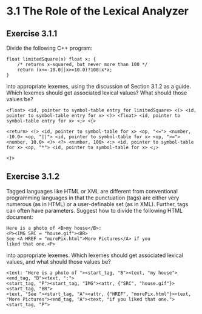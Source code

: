 # 3.1 The Role of the Lexical Analyzer

## Exercise 3.1.1
Divide the following C++ program:

```
float limitedSquare(x) float x; {
    /* returns x-squared, but never more than 100 */
    return (x<=-10.0||x>=10.0)?100:x*x;
}
```

into appropriate lexemes, using the discussion of Section 3.1.2 as a
guide. Which lexemes should get associated lexical values? What should
those values be?

```
<float> <id, pointer to symbol-table entry for limitedSquare> <(> <id, pointer to symbol-table entry for x> <)> <float> <id, pointer to symbol-table entry for x> <;> <{>

<return> <(> <id, pointer to symbol-table for x> <op, "<="> <number, -10.0> <op, "||"> <id, pointer to symbol-table for x> <op, ">="> <number, 10.0> <)> <?> <number, 100> <:> <id, pointer to symbol-table for x> <op, "*"> <id, pointer to symbol-table for x> <;>

<}>
```

 ## Exercise 3.1.2
Tagged languages like HTML or XML are different from conventional
programming languages in that the punctuation (tags) are either very
numerous (as in HTML) or a user-definable set (as in XML). Further,
tags can often have parameters. Suggest how to divide the following
HTML document:

```
Here is a photo of <B>my house</B>:
<P><IMG SRC = "house.gif"><BR>
See <A HREF = "morePix.html">More Pictures</A> if you
liked that one.<P>
```

into appropriate lexemes. Which lexemes should get associated lexical
values, and what should those values be?

```
<text: "Here is a photo of "><start_tag, "B"><text, "my house"><end_tag, "B"><text, ":">
<start_tag, "P"><start_tag, "IMG"><attr, {"SRC", "house.gif"}><start_tag, "BR">
<text, "See "><start_tag, "A"><attr, {"HREF", "morePix.html"}><text, "More Pictures"><end_tag, "A"><text, "if you liked that one.">
<start_tag, "P">
```
